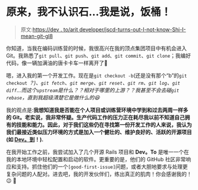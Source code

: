 # 原来，我不认识石...我是说，饭桶！

> 原文:[https://dev . to/arit developer/jscd-turns-out-I-not-know-Shi-I-mean-git-gl8](https://dev.to/aritdeveloper/jscd-turns-out-i-didnt-know-shi-i-mean-git-gl8)

你知道，当我在编码训练营的时候，我很高兴在我的顶点集团项目中有机会进入 Git。我熟悉了`git pull`、`git push`、`git add`、`git commit`、`git clone`；我编好代码，像一辆加满油的唐卡卡车一样离开了🚒

嗯，进入我的第一个开发工作。现在是`git checkout -b`(还是没有那个“b”的`git checkout` *？)、`git fetch`、`git merge`、`git reset`、`git rm`、`git log`、`git diff`...而这个`upstream`是什么？？相对于哪里的上游？？我甚至不会去碰`git rebase`，直到我超级清楚它是做什么的😆*

我的观点是:**我想知道我是否能在个人项目或训练营环境中学到和过去两周一样多的 Git。老实说，我非常怀疑。生产代码工作的压力正在耗尽我以前不知道自己拥有的技能和能力。因此，对于我们这些仍在寻找第一份开发工作的人来说，我认为我们最接近类似压力环境的方式是加入一个健壮的、维护良好的、活跃的开源项目(如 [Dev。到](https://github.com/thepracticaldev/dev.to)！).**

在我开始工作之前，我尝试加入了几个开源 Rails 项目和 **Dev。To** 是唯一一个在我的本地环境中轻松配置和启动的软件。更重要的是，他们的 GitHub 社区非常响应和支持。抓住他们的一个`[good-first-issue]`问题，或者大胆地要求与处理更复杂问题的人配对。进去吧，我的开发伙伴们，练出真正的肌肉！你会感谢我的！😉 🧡
